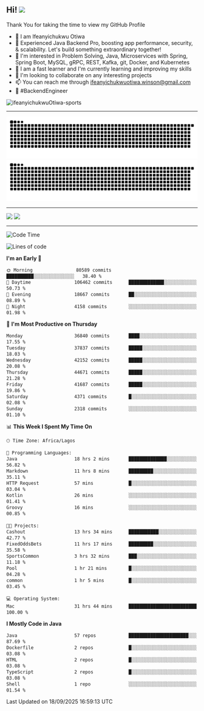 <!-- BLOG-POST-LIST:START --><!-- BLOG-POST-LIST:END -->

## Hi! <img src="https://media.giphy.com/media/hvRJCLFzcasrR4ia7z/giphy.gif" width="4%"> 

Thank You for taking the time to view my GitHub Profile

- 👋 I am Ifeanyichukwu Otiwa
- 🚀 Experienced Java Backend Pro, boosting app performance, security, & scalability. Let's build something extraordinary together!
- 👀 I'm interested in Problem Solving, Java, Microservices with Spring, Spring Boot, MySQL, gRPC, REST, Kafka, git, Docker, and Kubernetes
- 🌱 I am a fast learner and I'm currently learning and improving my skills
- 💞️ I'm looking to collaborate on any interesting projects
- 📫 You can reach me through ifeanyichukwuotiwa.winson@gmail.com
- 🚀 #BackendEngineer

<p align="left" marginTop="10px"> <img src="https://komarev.com/ghpvc/?username=ifeanyichukwuOtiwa-sports&label=Profile%20views&color=0e75b6&style=for-the-badge" alt="ifeanyichukwuOtiwa-sports" /> </p>

***

<!--🐍📈SNAKEGRAPH / 🌐WEBSITE: https://github.com/Platane/snk -->
![github contribution grid snake animation](https://raw.githubusercontent.com/ifeanyichukwuOtiwa-sports/ifeanyichukwuOtiwa-sports/output/github-contribution-grid-snake-dark.svg#gh-dark-mode-only)![github contribution grid snake animation](https://raw.githubusercontent.com/ifeanyichukwuOtiwa-sports/ifeanyichukwuOtiwa-sports/output/github-contribution-grid-snake.svg#gh-light-mode-only)

***

<p float="left">
  <img float="left" src="https://github-readme-stats.vercel.app/api?username=ifeanyichukwuOtiwa-sports&count_private=true&include_all_commits=true&theme=react&show_icons=true" />
  <img float="right" src="https://github-readme-stats.vercel.app/api/top-langs/?username=ifeanyichukwuOtiwa-sports&layout=compact&show_icons=true&theme=react" /> 
</p>

***



<!--START_SECTION:waka-->
![Code Time](http://img.shields.io/badge/Code%20Time-4%2C229%20hrs%2052%20mins-blue)

![Lines of code](https://img.shields.io/badge/From%20Hello%20World%20I%27ve%20Written-60.2%20million%20lines%20of%20code-blue)

**I'm an Early 🐤** 

```text
🌞 Morning                80589 commits       ██████████░░░░░░░░░░░░░░░   38.40 % 
🌆 Daytime                106462 commits      █████████████░░░░░░░░░░░░   50.73 % 
🌃 Evening                18667 commits       ██░░░░░░░░░░░░░░░░░░░░░░░   08.89 % 
🌙 Night                  4158 commits        ░░░░░░░░░░░░░░░░░░░░░░░░░   01.98 % 
```
📅 **I'm Most Productive on Thursday** 

```text
Monday                   36840 commits       ████░░░░░░░░░░░░░░░░░░░░░   17.55 % 
Tuesday                  37837 commits       █████░░░░░░░░░░░░░░░░░░░░   18.03 % 
Wednesday                42152 commits       █████░░░░░░░░░░░░░░░░░░░░   20.08 % 
Thursday                 44671 commits       █████░░░░░░░░░░░░░░░░░░░░   21.28 % 
Friday                   41687 commits       █████░░░░░░░░░░░░░░░░░░░░   19.86 % 
Saturday                 4371 commits        █░░░░░░░░░░░░░░░░░░░░░░░░   02.08 % 
Sunday                   2318 commits        ░░░░░░░░░░░░░░░░░░░░░░░░░   01.10 % 
```


📊 **This Week I Spent My Time On** 

```text
🕑︎ Time Zone: Africa/Lagos

💬 Programming Languages: 
Java                     18 hrs 2 mins       ██████████████░░░░░░░░░░░   56.82 % 
Markdown                 11 hrs 8 mins       █████████░░░░░░░░░░░░░░░░   35.11 % 
HTTP Request             57 mins             █░░░░░░░░░░░░░░░░░░░░░░░░   03.04 % 
Kotlin                   26 mins             ░░░░░░░░░░░░░░░░░░░░░░░░░   01.41 % 
Groovy                   16 mins             ░░░░░░░░░░░░░░░░░░░░░░░░░   00.85 % 

🐱‍💻 Projects: 
Cashout                  13 hrs 34 mins      ███████████░░░░░░░░░░░░░░   42.77 % 
FixedOddsBets            11 hrs 17 mins      █████████░░░░░░░░░░░░░░░░   35.58 % 
SportsCommon             3 hrs 32 mins       ███░░░░░░░░░░░░░░░░░░░░░░   11.18 % 
Pool                     1 hr 21 mins        █░░░░░░░░░░░░░░░░░░░░░░░░   04.28 % 
common                   1 hr 5 mins         █░░░░░░░░░░░░░░░░░░░░░░░░   03.45 % 

💻 Operating System: 
Mac                      31 hrs 44 mins      █████████████████████████   100.00 % 
```

**I Mostly Code in Java** 

```text
Java                     57 repos            ██████████████████████░░░   87.69 % 
Dockerfile               2 repos             █░░░░░░░░░░░░░░░░░░░░░░░░   03.08 % 
HTML                     2 repos             █░░░░░░░░░░░░░░░░░░░░░░░░   03.08 % 
TypeScript               2 repos             █░░░░░░░░░░░░░░░░░░░░░░░░   03.08 % 
Shell                    1 repo              ░░░░░░░░░░░░░░░░░░░░░░░░░   01.54 % 
```




 Last Updated on 18/09/2025 16:59:13 UTC
<!--END_SECTION:waka-->

<!--
<p align="center">
![trophy](https://github-profile-trophy.vercel.app/?username=ifeanyichukwuOtiwa-sports&theme=onedark) (https://github.com/ryo-ma/github-profile-trophy)
</p>
-->

<!---
ifeanyi-otiwa/ifeanyi-otiwa is a ✨ special ✨ repository because its `README.md` (this file) appears on your GitHub profile.
You can click the Preview link to take a look at your changes.
--->
